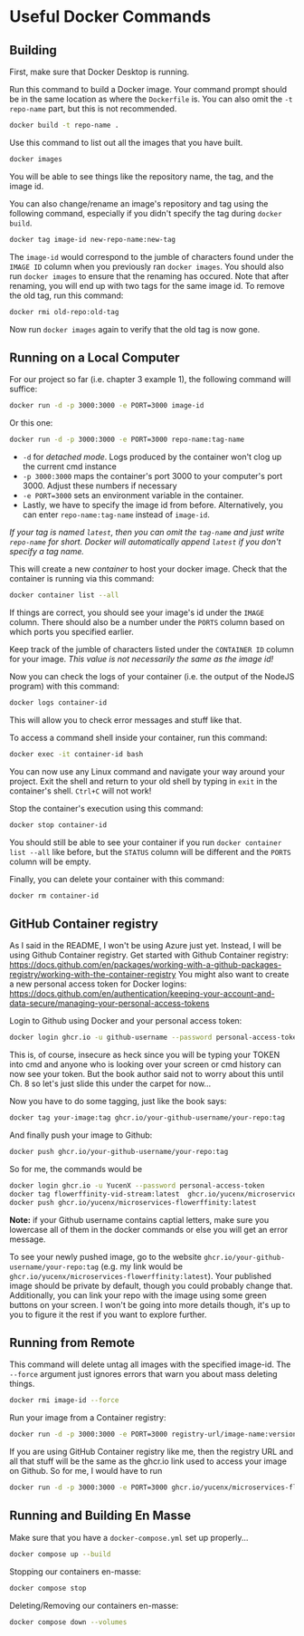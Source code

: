 # Useful Docker Commands

## Building

First, make sure that Docker Desktop is running.

Run this command to build a Docker image. Your command prompt should be in the same location as
where the `Dockerfile` is. You can also omit the `-t repo-name` part, but this is not recommended.
```sh
docker build -t repo-name .
```

Use this command to list out all the images that you have built.
```sh
docker images
```
You will be able to see things like the repository name, the tag, and the image id. 

You can also change/rename an image's repository and tag using the following command, especially if you didn't specify the tag during `docker build`.
```sh
docker tag image-id new-repo-name:new-tag
```
The `image-id` would correspond to the jumble of characters found under the `IMAGE ID` column when you previously ran `docker images`. You should also run `docker images` to ensure that the renaming has occured. Note that after renaming, you will end up with two tags for the same image id. To remove the old tag, run this command:
```sh
docker rmi old-repo:old-tag
```
Now run `docker images` again to verify that the old tag is now gone.

## Running on a Local Computer

For our project so far (i.e. chapter 3 example 1), the following command will suffice:
```sh
docker run -d -p 3000:3000 -e PORT=3000 image-id
```
Or this one:
```sh
docker run -d -p 3000:3000 -e PORT=3000 repo-name:tag-name
```
+ `-d` for *detached mode*. Logs produced by the container won't clog up the current cmd instance
+ `-p 3000:3000` maps the container's port 3000 to your computer's port 3000. Adjust these numbers if necessary
+ `-e PORT=3000` sets an environment variable in the container.
+ Lastly, we have to specify the image id from before. Alternatively, you can enter `repo-name:tag-name` instead of `image-id`.

*If your tag is named `latest`, then you can omit the `tag-name` and just write `repo-name` for short. Docker will automatically append `latest` if you don't specify a tag name.*

This will create a new *container* to host your docker image. Check that the container is running via this command:
```sh
docker container list --all
```
If things are correct, you should see your image's id under the `IMAGE` column. There should also be a number under the `PORTS` column based on which ports you specified earlier.

Keep track of the jumble of characters listed under the `CONTAINER ID` column for your image. *This value is not necessarily the same as the image id!*

Now you can check the logs of your container (i.e. the output of the NodeJS program) with this command:
```sh
docker logs container-id
```
This will allow you to check error messages and stuff like that.

To access a command shell inside your container, run this command:
```sh
docker exec -it container-id bash
```
You can now use any Linux command and navigate your way around your project. Exit the shell and return to your old shell by typing in `exit` in the container's shell. `Ctrl+C` will not work!

Stop the container's execution using this command:
```sh
docker stop container-id
```
You should still be able to see your container if you run `docker container list --all` like before, but the `STATUS` column will be different and the `PORTS` column will be empty.

Finally, you can delete your container with this command:
```sh
docker rm container-id
```

## GitHub Container registry

As I said in the README, I won't be using Azure just yet. Instead, I will be using Github Container registry. 
Get started with Github Container registry: https://docs.github.com/en/packages/working-with-a-github-packages-registry/working-with-the-container-registry 
You might also want to create a new personal access token for Docker logins: https://docs.github.com/en/authentication/keeping-your-account-and-data-secure/managing-your-personal-access-tokens

Login to Github using Docker and your personal access token:
```sh
docker login ghcr.io -u github-username --password personal-access-token
```
This is, of course, insecure as heck since you will be typing your TOKEN into cmd and anyone who is looking over your screen or cmd history can now see your token. But the book author said not to worry about this until Ch. 8 so let's just slide this under the carpet for now...

Now you have to do some tagging, just like the book says:
```sh
docker tag your-image:tag ghcr.io/your-github-username/your-repo:tag
```

And finally push your image to Github:
```sh
docker push ghcr.io/your-github-username/your-repo:tag
```

So for me, the commands would be
```sh
docker login ghcr.io -u YucenX --password personal-access-token
docker tag flowerffinity-vid-stream:latest  ghcr.io/yucenx/microservices-flowerffinity:latest
docker push ghcr.io/yucenx/microservices-flowerffinity:latest
```

**Note:** if your Github username contains captial letters, make sure you lowercase all of them in the docker commands or else you will get an error message.

To see your newly pushed image, go to the website `ghcr.io/your-github-username/your-repo:tag` (e.g. my link would be `ghcr.io/yucenx/microservices-flowerffinity:latest`). Your published image should be private by default, though you could probably change that. Additionally, you can link your repo with the image using some green buttons on your screen. I won't be going into more details though, it's up to you to figure it the rest if you want to explore further.

## Running from Remote

This command will delete untag all images with the specified image-id. The `--force` argument just ignores errors that warn you about mass deleting things.
```sh
docker rmi image-id --force
```

Run your image from a Container registry:
```sh
docker run -d -p 3000:3000 -e PORT=3000 registry-url/image-name:version
```
If you are using GitHub Container registry like me, then the registry URL and all that stuff will be the same as the ghcr.io link used to access your image on Github. So for me, I would have to run
```sh
docker run -d -p 3000:3000 -e PORT=3000 ghcr.io/yucenx/microservices-flowerffinity:latest
```

## Running and Building En Masse

Make sure that you have a `docker-compose.yml` set up properly...
```sh
docker compose up --build
```

Stopping our containers en-masse:
```sh
docker compose stop
```

Deleting/Removing our containers en-masse:
```sh
docker compose down --volumes
```
